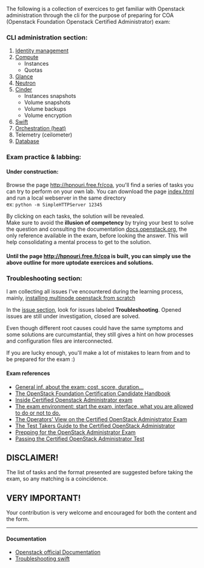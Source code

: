 The following is a collection of exercices to get familiar with Openstack administration through the cli for the purpose of preparing for COA (Openstack Foundation Openstack Certified Administrator) exam:

### CLI administration section:

1. [Identity management](https://github.com/AJNOURI/COA/wiki/01.-Identity:-Keystone)
2. [Compute](https://github.com/AJNOURI/COA/wiki/02.-Compute:-Nova)
    * Instances
    * Quotas
3. [Glance](https://github.com/AJNOURI/COA/wiki/03.-Image:-Glance)
4. [Neutron](https://github.com/AJNOURI/COA/wiki/04.-Networking:-Neutron) 
5. [Cinder](https://github.com/AJNOURI/COA/wiki/05.-Block-Storage:-Cinder)
    * Instances snapshots    
    * Volume snapshots  
    * Volume backups
    * Volume encryption
6. [Swift](https://github.com/AJNOURI/COA/wiki/06.-Object-Storage:-Swift)
7. [Orchestration (heat)](https://github.com/AJNOURI/COA/wiki/07.-Orchestration:-Heat)
8. Telemetry (ceilometer)
9. [Database](https://github.com/AJNOURI/COA/wiki/09.-Database)

### Exam practice & labbing:
#### Under construction:
Browse the page http://hpnouri.free.fr/coa, you'll find a series of tasks you can try to perform on your own lab.
You can download the page [index.html](https://github.com/AJNOURI/ajnouri.github.io/blob/master/coa/index.html) and run a local webserver in the same directory    
ex: `python -m SimpleHTTPServer 12345`

By clicking on each tasks, the solution will be revealed.  
Make sure to avoid the **illusion of competency** by trying your best to solve the question and consulting the documentation [docs.openstack.org](docs.openstack.org), the only reference available in the exam, before looking the answer. 
This will help consolidating a mental process to get to the solution.    

#### Until the page http://hpnouri.free.fr/coa is built, you can simply use the above outline for more uptodate exercices and solutions.

### Troubleshooting section:

I am collecting all issues I've encountered during the learning process, mainly, [installing multinode openstack from scratch](http://docs.openstack.org/newton/install-guide-ubuntu/)

In the [issue section](https://github.com/AJNOURI/COA/issues), look for issues labeled **Troubleshooting**.
Opened issues are still under investigation, closed are solved.  
  
Even though different root causes could have the same symptoms and some solutions are curcumstantial, they still gives a hint on how processes and configuration files are interconnected.  
  
If you are lucky enough, you'll make a lot of mistakes to learn from and to be prepared for the exam :)  


#### Exam references

- [General inf. about the exam: cost, score, duration...](https://www.openstack.org/coa)  
- [The OpenStack Foundation Certification Candidate Handbook](https://www.openstack.org/assets/coa/COA-Candidate-Handbook-V1.5.62.pdf)  
- [Inside Certified Openstack Administrator exam](http://superuser.openstack.org/articles/inside-certified-openstack-administrator-exam/)
- [The exam environment: start the exam, interface, what you are allowed to do or not to do.](https://www.openstack.org/assets/coa/os-tipsdocument-0423.pdf)  
- [The Operators' View on the Certified OpenStack Administrator Exam](https://www.youtube.com/watch?v=2NvMgdI1m1I)  
- [The Test Takers Guide to the Certified OpenStack Administrator](https://youtu.be/EXckOKPtSZQ)
- [Prepping for the OpenStack Administrator Exam](https://youtu.be/JGzDgnSex00)
- [Passing the Certified OpenStack Administrator Test](https://youtu.be/p2_Z8WCqkTU)

## DISCLAIMER!
The list of tasks and the format presented are suggested before taking the exam, so any matching is a coincidence.

## VERY IMPORTANT!
Your contribution is very welcome and encouraged for both the content and the form.

----------------

#### Documentation
* [Openstack official Documentation](http://docs.openstack.org/)  
* [Troubleshooting swift](http://docs.openstack.org/admin-guide/objectstorage-troubleshoot.html)   




